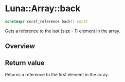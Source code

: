 # Luna::Array::back

```c++
constexpr const_reference back() const
```

Gets a reference to the last (size - 1) element in the array. 

## Overview


## Return value
Returns a reference to the first element in the array. 

